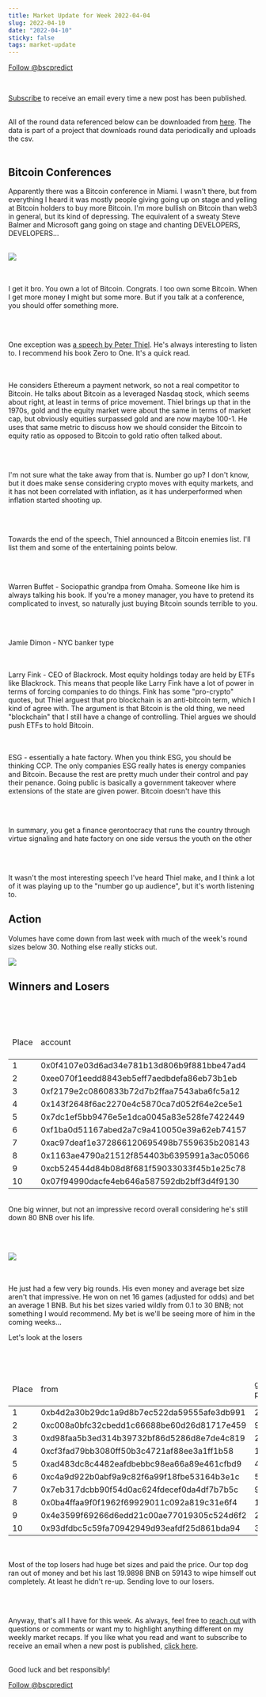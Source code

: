 ```yaml
---
title: Market Update for Week 2022-04-04
slug: 2022-04-10
date: "2022-04-10"
sticky: false
tags: market-update
---
```

<a href="https://twitter.com/bscpredict?ref_src=twsrc%5Etfw" class="twitter-follow-button" data-show-count="false">Follow @bscpredict</a><script async src="https://platform.twitter.com/widgets.js" charset="utf-8"></script>

<br/>

<a class="underline" href="https://forms.zohopublic.com/contact631/form/BSCPredictMailingList/formperma/FfjprXQKPkAZNTCcpdNfWQfMlHQvkuBkPvEldZqsUWs">Subscribe</a> to receive an email every time a new post has been published.

<br/>
All of the round data referenced below can be downloaded from <a class="underline" href="https://github.com/bsc-predict/bsc-predict-updater/tree/master/data/v2/main">here</a>. The data is part of a project that downloads round data periodically and uploads the csv.
<br/><br/>

<h2 class="text-2xl underline">Bitcoin Conferences</h2>

Apparently there was a Bitcoin conference in Miami. I wasn't there, but from everything I heard it was mostly people giving going up on stage and yelling at Bitcoin holders to buy more Bitcoin. I'm more bullish on Bitcoin than web3 in general, but its kind of depressing. The equivalent of a sweaty Steve Balmer and Microsoft gang going on stage and chanting DEVELOPERS, DEVELOPERS... 
<br/><br/>


<img src="https://c.tenor.com/JW6weCFKr2YAAAAd/asleep-alive-microsoft-dance.gif"/>

<br/><br/>
I get it bro. You own a lot of Bitcoin. Congrats. I too own some Bitcoin. When I get more money I might but some more. But if you talk at a conference, you should offer something more.

<br/><br>

One exception was <a href="https://www.youtube.com/watch?v=wmBieQpuysM" class="underline">a speech by Peter Thiel</a>. He's always interesting to listen to. I recommend his book Zero to One. It's a quick read.

<br/><br>
He considers Ethereum a payment network, so not a real competitor to Bitcoin. He talks about Bitcoin as a leveraged Nasdaq stock, which seems about right, at least in terms of price movement. Thiel brings up that in the 1970s, gold and the equity market were about the same in terms of market cap, but obviously equities surpassed gold and are now maybe 100-1. He uses that same metric to discuss how we should consider the Bitcoin to equity ratio as opposed to Bitcoin to gold ratio often talked about.


<br/><br>

I'm not sure what the take away from that is. Number go up? I don't know, but it does make sense considering crypto moves with equity markets, and it has not been correlated with inflation, as it has underperformed when inflation started shooting up.

<br/><br>

Towards the end of the speech, Thiel announced a Bitcoin enemies list. I'll list them and some of the entertaining points below.

<br/><br>

Warren Buffet - Sociopathic grandpa from Omaha. Someone like him is always talking his book. If you're a money manager, you have to pretend its complicated to invest, so naturally just buying Bitcoin sounds terrible to you.

<br/><br>

Jamie Dimon - NYC banker type

<br/><br>
Larry Fink - CEO of Blackrock. Most equity holdings today are held by ETFs like Blackrock. This means that people like Larry Fink have a lot of power in terms of forcing companies to do things. Fink has some "pro-crypto" quotes, but Thiel arguest that  pro blockchain is an anti-bitcoin term, which I kind of agree with. The argument is that Bitcoin is the old thing, we need "blockchain" that I still have a change of controlling. Thiel argues we should push ETFs to hold Bitcoin.


<br/><br>
ESG - essentially a hate factory. When you think ESG, you should be thinking CCP. The only companies ESG really hates is energy companies and Bitcoin. Because the rest are pretty much under their control and pay their penance. Going public is basically a government takeover where extensions of the state are given power. Bitcoin doesn't have this

<br/><br>

In summary, you get a finance gerontocracy that runs the country through virtue signaling and hate factory on one side versus the youth on the other 


<br/><br>


It wasn't the most interesting speech I've heard Thiel make, and I think a lot of it was playing up to the "number go up audience", but it's worth listening to.



<div class="divider"></div>


<h2 class="text-2xl underline">Action</h2>

Volumes have come down from last week with much of the week's round sizes below 30. Nothing else really sticks out.



<img src="https://i.imgur.com/YzweEAj.png">


<div class="divider"></div>
<h2 class="text-2xl underline">Winners and Losers</h2>

<br/><br/>

<table class="table w-screen">
  <thead>
    <tr><td>Place</td><td>account</td><td>games played</td><td>won</td><td>won USD</td><td>Winnings Even Money</td><td>Average bet size</td></tr>
  </thead>

  <tbody>
<tr><td>1</td><td>0x0f4107e03d6ad34e781b13d806b9f881bbe47ad4</td><td>	553</td><td>	122.04</td><td>	46,376.0</td><td>	16.53</td><td>	0.96</td></tr>
<tr><td>2</td><td>0xee070f1eedd8843eb5eff7aedbdefa86eb73b1eb</td><td>	128</td><td>	35.03</td><td>  13,311.0</td><td>	16.66</td><td>	1.18</td></tr>
<tr><td>3</td><td>0xf2179e2c0860833b72d7b2ffaa7543aba6fc5a12</td><td>	80</td><td>	31.96</td><td>	  12,146.0</td><td>	12.34</td><td>	2.88</td></tr>
<tr><td>4</td><td>0x143f2648f6ac2270e4c5870ca7d052f64e2ce5e1</td><td>	205</td><td>	29.93</td><td>	11,373.0</td><td>	38.78</td><td>	0.51</td></tr>
<tr><td>5</td><td>0x7dc1ef5bb9476e5e1dca0045a83e528fe7422449</td><td>	317</td><td>	28.27</td><td>	10,744.0</td><td>	22.39</td><td>	1.01</td></tr>
<tr><td>6</td><td>0xf1ba0d51167abed2a7c9a410050e39a62eb74157</td><td>	115</td><td>	25.01</td><td>	9,504.0</td><td>	21.24</td><td>	1.21</td></tr>
<tr><td>7</td><td>0xac97deaf1e372866120695498b7559635b208143</td><td>	89</td><td>	24.57</td><td>	  9,335.0</td><td>	6.91</td><td>	0.81</td></tr>
<tr><td>8</td><td>0x1163ae4790a21512f854403b6395991a3ac05066</td><td>	235</td><td>	24.28</td><td>	9,225.0</td><td>	27.51</td><td>	0.47</td></tr>
<tr><td>9</td><td>0xcb524544d84b08d8f681f59033033f45b1e25c78</td><td>	10</td><td>	24.06</td><td>	  9,141.0</td><td>	0.93</td><td>	19.95</td></tr>
<tr><td>10</td><td>0x07f94990dacfe4eb646a587592db2bff3d4f9130</td><td>	25</td><td>	23.77</td><td>	9,032.0</td><td>	7.07</td><td>	1.9</td></tr>
  </tbody>
</table>


<br/>
One big winner, but not an impressive record overall considering he's still down 80 BNB over his life.

<br/><br/>

<img src="https://i.imgur.com/AI1KdOU.png">


<br/><br/>
He just had a few very big rounds. His even money and average bet size aren't that impressive. He won on net 16 games (adjusted for odds) and bet an average 1 BNB. But his bet sizes varied wildly from 0.1 to 30 BNB; not something I would recommend. My bet is we'll be seeing more of him in the coming weeks...

Let's look at the losers

<br/><br/>

<table class="table w-screen">
  <thead>
    <tr><td>Place</td><td>from</td><td>games played</td><td>won</td><td>won USD</td><td>Winnings Even Money</td><td>Average bet size</td></tr>
  </thead>
    <tbody>
<tr><td>1</td><td>0xb4d2a30b29dc1a9d8b7ec522da59555afe3db991</td><td>	214	</td><td>-93.28</td><td>	-35,448.0</td><td>	-19.41</td><td>	2.81</td></tr>
<tr><td>2</td><td>0xc008a0bfc32cbedd1c66688be60d26d81717e459</td><td>	94	</td><td>-83.73</td><td>	-31,817.0</td><td>	-16.42</td><td>	3.69</td></tr>
<tr><td>3</td><td>0xd98faa5b3ed314b39732bf86d5286d8e7de4c819</td><td>	22	</td><td>-55.43</td><td>	-21,063.0</td><td>	-6.51</td><td>	6.18</td></tr>
<tr><td>4</td><td>0xcf3fad79bb3080ff50b3c4721af88ee3a1ff1b58</td><td>	145	</td><td>-53.58</td><td>	-20,362.0</td><td>	2.43</td><td>	2.91</td></tr>
<tr><td>5</td><td>0xad483dc8c4482eafdbebbc98ea66a89e461cfbd9</td><td>	438	</td><td>-44.99</td><td>	-17,096.0</td><td>	-48.17</td><td>	0.88</td></tr>
<tr><td>6</td><td>0xc4a9d922b0abf9a9c82f6a99f18fbe53164b3e1c</td><td>	54	</td><td>-41.77</td><td>	-15,873.0</td><td>	2.13</td><td>	5.93</td></tr>
<tr><td>7</td><td>0x7eb317dcbb90f54d0ac624fdecef0da4df7b7b5c</td><td>	94	</td><td>-41.36</td><td>	-15,718.0</td><td>	-31.77</td><td>	1.23</td></tr>
<tr><td>8</td><td>0x0ba4ffaa9f0f1962f69929011c092a819c31e6f4</td><td>	157	</td><td>-40.2</td><td>	  -15,277.0</td><td>	-12.03</td><td>	2.03</td></tr>
<tr><td>9</td><td>0x4e3599f69266d6edd21c00ae77019305c524d6f2</td><td>	2	</td><td>-40.0</td><td>	    -15,200.0</td><td>	-2.0</td><td>	20.0</td></tr>
<tr><td>10</td><td>0x93dfdbc5c59fa70942949d93eafdf25d861bda94</td><td>	331	</td><td>-39.24</td><td>	-14,913.0</td><td>	-14.54</td><td>	0.72</td></tr>
  </tbody>
</table>


<br/><br/>
Most of the top losers had huge bet sizes and paid the price. Our top dog ran out of money and bet his last 19.9898 BNB on 59143 to wipe himself out completely. At least he didn't re-up. Sending love to our losers.

<br/><br/>

Anyway, that's all I have for this week.
As always, feel free to <a class="underline" href="mailto:contact@bscpredict.com">reach out</a> with questions or comments or want my to highlight anything different on my weekly market recaps. If you like what you read and want to subscribe to receive an email when a new post is published, <a class="underline" href="https://forms.zoho.com/contact631/form/BSCPredictMailingList">click here</a>.
<br/><br/>

Good luck and bet responsibly!
<div class="divider"></div>

<a href="https://twitter.com/bscpredict?ref_src=twsrc%5Etfw" class="twitter-follow-button" data-show-count="false">Follow @bscpredict</a><script async src="https://platform.twitter.com/widgets.js" charset="utf-8"></script>
